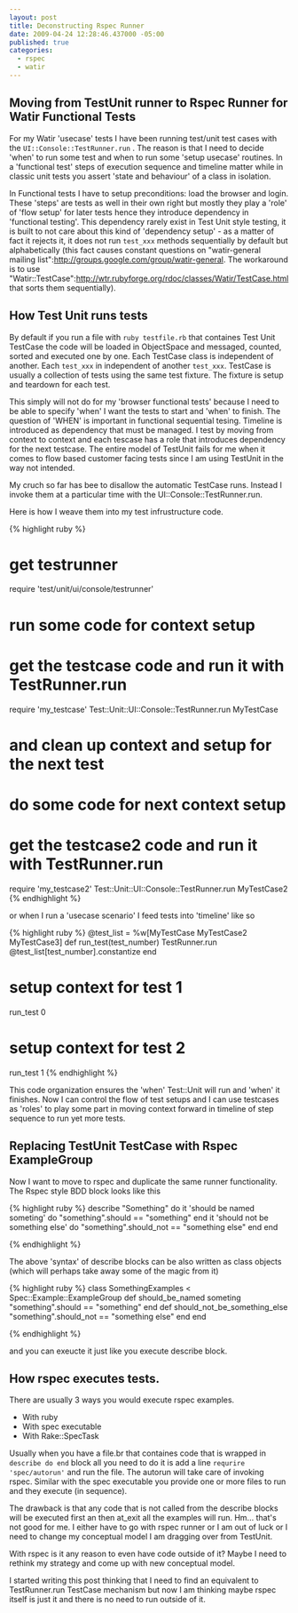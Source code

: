 ```yaml
--- 
layout: post
title: Deconstructing Rspec Runner
date: 2009-04-24 12:28:46.437000 -05:00
published: true
categories:
  - rspec
  - watir
--- 
```

## Moving from TestUnit runner to Rspec Runner for Watir Functional Tests

For my Watir 'usecase' tests I have been running test/unit test cases with the `UI::Console::TestRunner.run` . 
The reason is that I need to decide 'when' to run some test and when to run some 'setup usecase' routines. 
In a 'functional test' steps of execution sequence and timeline matter while in classic unit tests you assert 'state and behaviour' of a class in isolation. 

In Functional tests I have to setup preconditions: load the browser and login. These 'steps' are tests as well in their own right but mostly they play a 'role' of 'flow setup' 
for later tests hence they introduce dependency in 'functional testing'. This dependency rarely exist in Test Unit style testing, it is built to not care about 
this kind of 'dependency setup' - as a matter of fact it rejects it, it does not run `test_xxx` methods sequentially by default but alphabetically 
(this fact causes constant questions on "watir-general mailing list":http://groups.google.com/group/watir-general. 
The workaround is to use "Watir::TestCase":http://wtr.rubyforge.org/rdoc/classes/Watir/TestCase.html that sorts them sequentially). 

## How Test Unit runs tests

By default if you run a file with `ruby testfile.rb` that containes Test Unit TestCase the code will be loaded in ObjectSpace and messaged, 
counted, sorted and executed one by one. Each TestCase class is independent of another. 
Each `test_xxx` in independent of another `test_xxx`. TestCase is usually a collection of tests using the same test fixture. 
The fixture is setup and teardown for each test. 

This simply will not do for my 'browser functional tests' because I need to be able to specify 'when' I want the tests to start and 'when' to finish. 
The question of 'WHEN' is important in functional sequential tesing. Timeline is introduced as dependency that must be managed. 
I test by moving from context to context and each tescase has a role that introduces dependency for the next testcase. 
The entire model of TestUnit fails for me when it comes to flow based customer facing tests since I am using TestUnit in the way not intended.

My cruch so far has bee to disallow the automatic TestCase runs. Instead I invoke them at a particular time with the UI::Console::TestRunner.run. 

Here is how I weave them into my test infrustructure code.

{% highlight ruby %}
# get testrunner 
require 'test/unit/ui/console/testrunner'

# run some code for context setup
# get the testcase code and run it with TestRunner.run
require 'my_testcase'
Test::Unit::UI::Console::TestRunner.run MyTestCase

# and clean up context and setup for the next test
# do some code for next context setup
# get the testcase2 code and run it with TestRunner.run
require 'my_testcase2'
Test::Unit::UI::Console::TestRunner.run MyTestCase2
{% endhighlight %}

or when I run a 'usecase scenario' I feed tests into 'timeline' like so

{% highlight ruby %}
@test_list = %w[MyTestCase MyTestCase2 MyTestCase3]
def run_test(test_number)
  TestRunner.run @test_list[test_number].constantize
end
# setup context for test 1
run_test 0
# setup context for test 2
run_test 1
{% endhighlight %}

This code organization ensures the 'when' Test::Unit will run and 'when' it finishes. 
Now I can control the flow of test setups and I can use testcases as 'roles' to play some part in moving context forward in timeline of step sequence to run yet more tests.


## Replacing TestUnit TestCase with Rspec ExampleGroup

Now I want to move to rspec and duplicate the same runner functionality. The Rspec style BDD block looks like this

{% highlight ruby %}
describe "Something" do
  it 'should be named someting' do
    "something".should == "something"
  end
  it 'should not be something else' do
    "something".should_not == "something else"
  end
end

{% endhighlight %}

The above 'syntax' of describe blocks can be also written as class objects (which will perhaps take away some of the magic from it)

{% highlight ruby %}
class SomethingExamples < Spec::Example::ExampleGroup
  def should_be_named someting
    "something".should == "something"
  end
  def should_not_be_something_else
    "something".should_not == "something else"
  end
end

{% endhighlight %}

and you can exeucte it just like you execute describe block. 

## How rspec executes tests.

There are usually 3 ways you would execute rspec examples. 

- With ruby 
- With spec executable
- With Rake::SpecTask

Usually when you have a file.br that containes code that is wrapped in `describe do end` block all you need to do it is add a line `requrire 'spec/autorun'` and run the file. 
The autorun will take care of invoking rspec. Similar with the spec executable you provide one or more files to run and they execute (in sequence). 

The drawback is that any code that is not called from the describe blocks will be executed first an then at_exit all the examples will run. 
Hm... that's not good for me. I either have to go with rspec runner or I am out of luck or I need to change my conceptual model I am dragging over from TestUnit.

With rspec is it any reason to even have code outside of it? Maybe I need to rethink my strategy and come up with new conceptual model.

I started writing this post thinking that I need to find an equivalent to TestRunner.run TestCase mechanism 
but now I am thinking maybe rspec itself is just it and there is no need to run outside of it.
